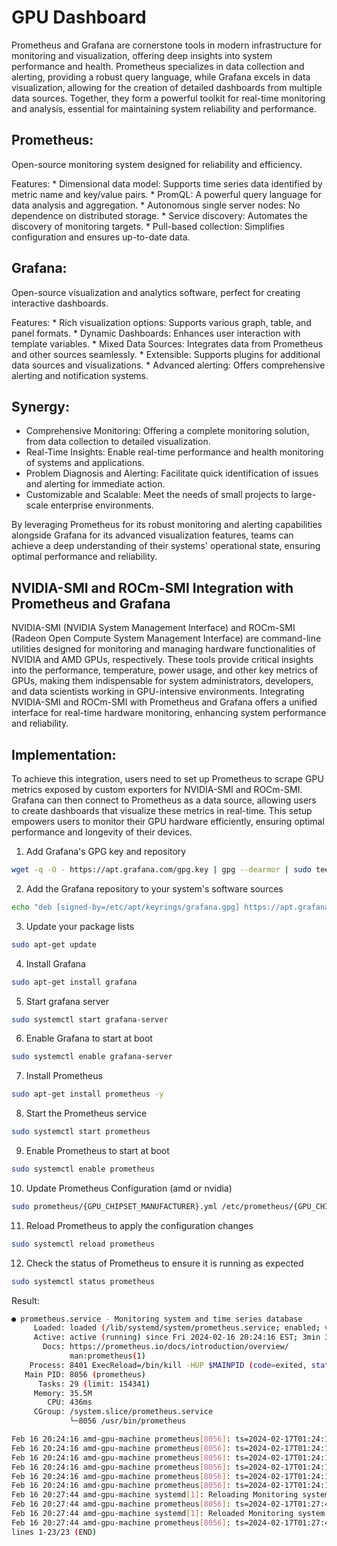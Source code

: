 # GPU Dashboard
Prometheus and Grafana are cornerstone tools in modern infrastructure for monitoring and visualization, offering deep 
insights into system performance and health. Prometheus specializes in data collection and alerting, providing a robust 
query language, while Grafana excels in data visualization, allowing for the creation of detailed dashboards from 
multiple data sources. Together, they form a powerful toolkit for real-time monitoring and analysis, essential for 
maintaining system reliability and performance.

## Prometheus:
Open-source monitoring system designed for reliability and efficiency.

Features:
      * Dimensional data model: Supports time series data identified by metric name and key/value pairs.
      * PromQL: A powerful query language for data analysis and aggregation.
      * Autonomous single server nodes: No dependence on distributed storage.
      * Service discovery: Automates the discovery of monitoring targets.
      * Pull-based collection: Simplifies configuration and ensures up-to-date data.

## Grafana:
Open-source visualization and analytics software, perfect for creating interactive dashboards.

Features:
      * Rich visualization options: Supports various graph, table, and panel formats.
      * Dynamic Dashboards: Enhances user interaction with template variables.
      * Mixed Data Sources: Integrates data from Prometheus and other sources seamlessly.
      * Extensible: Supports plugins for additional data sources and visualizations.
      * Advanced alerting: Offers comprehensive alerting and notification systems.

## Synergy:

  * Comprehensive Monitoring: Offering a complete monitoring solution, from data collection to detailed visualization.
  * Real-Time Insights: Enable real-time performance and health monitoring of systems and applications.
  * Problem Diagnosis and Alerting: Facilitate quick identification of issues and alerting for immediate action.
  * Customizable and Scalable: Meet the needs of small projects to large-scale enterprise environments.

By leveraging Prometheus for its robust monitoring and alerting capabilities alongside Grafana for its advanced 
visualization features, teams can achieve a deep understanding of their systems' operational state, ensuring optimal 
performance and reliability.

## NVIDIA-SMI and ROCm-SMI Integration with Prometheus and Grafana

NVIDIA-SMI (NVIDIA System Management Interface) and ROCm-SMI (Radeon Open Compute System Management Interface) are 
command-line utilities designed for monitoring and managing hardware functionalities of NVIDIA and AMD GPUs, 
respectively. These tools provide critical insights into the performance, temperature, power usage, and other key 
metrics of GPUs, making them indispensable for system administrators, developers, and data scientists working in 
GPU-intensive environments. Integrating NVIDIA-SMI and ROCm-SMI with Prometheus and Grafana offers a unified interface 
for real-time hardware monitoring, enhancing system performance and reliability.

## Implementation:

To achieve this integration, users need to set up Prometheus to scrape GPU metrics exposed by custom exporters for 
NVIDIA-SMI and ROCm-SMI. Grafana can then connect to Prometheus as a data source, allowing users to create dashboards 
that visualize these metrics in real-time. This setup empowers users to monitor their GPU hardware efficiently, ensuring
optimal performance and longevity of their devices.

1. Add Grafana's GPG key and repository
```bash
wget -q -O - https://apt.grafana.com/gpg.key | gpg --dearmor | sudo tee /etc/apt/keyrings/grafana.gpg > /dev/null
```

2. Add the Grafana repository to your system's software sources
```bash
echo "deb [signed-by=/etc/apt/keyrings/grafana.gpg] https://apt.grafana.com stable main" | sudo tee -a /etc/apt/sources.list.d/grafana.list
```

3. Update your package lists
```bash
sudo apt-get update
```

4. Install Grafana
```bash
sudo apt-get install grafana
```

5. Start grafana server
```bash
sudo systemctl start grafana-server
```

6. Enable Grafana to start at boot
```bash
sudo systemctl enable grafana-server
```

7. Install Prometheus
```bash
sudo apt-get install prometheus -y
```

8. Start the Prometheus service
```bash
sudo systemctl start prometheus
```

9. Enable Prometheus to start at boot
```bash
sudo systemctl enable prometheus
```

10. Update Prometheus Configuration (amd or nvidia)
```bash
sudo prometheus/{GPU_CHIPSET_MANUFACTURER}.yml /etc/prometheus/{GPU_CHIPSET_MANUFACTURER}.yml
```

11. Reload Prometheus to apply the configuration changes
```bash
sudo systemctl reload prometheus
```

12. Check the status of Prometheus to ensure it is running as expected
```bash
sudo systemctl status prometheus
```

Result:
```bash
● prometheus.service - Monitoring system and time series database
     Loaded: loaded (/lib/systemd/system/prometheus.service; enabled; vendor preset: enabled)
     Active: active (running) since Fri 2024-02-16 20:24:16 EST; 3min 32s ago
       Docs: https://prometheus.io/docs/introduction/overview/
             man:prometheus(1)
    Process: 8401 ExecReload=/bin/kill -HUP $MAINPID (code=exited, status=0/SUCCESS)
   Main PID: 8056 (prometheus)
      Tasks: 29 (limit: 154341)
     Memory: 35.5M
        CPU: 436ms
     CGroup: /system.slice/prometheus.service
             └─8056 /usr/bin/prometheus

Feb 16 20:24:16 amd-gpu-machine prometheus[8056]: ts=2024-02-17T01:24:16.266Z caller=head.go:598 level=info component=tsdb msg="WAL replay completed" checkpoint_replay_duration=21.65µs wal_replay_duration=198.349µs total_replay_duration=237.319µs
Feb 16 20:24:16 amd-gpu-machine prometheus[8056]: ts=2024-02-17T01:24:16.267Z caller=main.go:850 level=info fs_type=EXT4_SUPER_MAGIC
Feb 16 20:24:16 amd-gpu-machine prometheus[8056]: ts=2024-02-17T01:24:16.267Z caller=main.go:853 level=info msg="TSDB started"
Feb 16 20:24:16 amd-gpu-machine prometheus[8056]: ts=2024-02-17T01:24:16.267Z caller=main.go:980 level=info msg="Loading configuration file" filename=/etc/prometheus/prometheus.yml
Feb 16 20:24:16 amd-gpu-machine prometheus[8056]: ts=2024-02-17T01:24:16.268Z caller=main.go:1017 level=info msg="Completed loading of configuration file" filename=/etc/prometheus/prometheus.yml totalDuration=901.686µs db_storage=650ns remote_storage=1.61µs web_handler=390ns query>
Feb 16 20:24:16 amd-gpu-machine prometheus[8056]: ts=2024-02-17T01:24:16.268Z caller=main.go:795 level=info msg="Server is ready to receive web requests."
Feb 16 20:27:44 amd-gpu-machine systemd[1]: Reloading Monitoring system and time series database...
Feb 16 20:27:44 amd-gpu-machine prometheus[8056]: ts=2024-02-17T01:27:44.486Z caller=main.go:980 level=info msg="Loading configuration file" filename=/etc/prometheus/prometheus.yml
Feb 16 20:27:44 amd-gpu-machine systemd[1]: Reloaded Monitoring system and time series database.
Feb 16 20:27:44 amd-gpu-machine prometheus[8056]: ts=2024-02-17T01:27:44.487Z caller=main.go:1017 level=info msg="Completed loading of configuration file" filename=/etc/prometheus/prometheus.yml totalDuration=525.837µs db_storage=1.22µs remote_storage=1.77µs web_handler=580ns quer>
lines 1-23/23 (END)
```